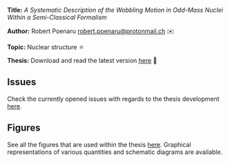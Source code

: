**Title:** *A Systematic Description of the Wobbling Motion in Odd-Mass Nuclei Within a Semi-Classical Formalism*

**Author:** Robert Poenaru <robert.poenaru@protonmail.ch> ✉️

**Topic:** Nuclear structure ⚛️

**Thesis:** Download and read the latest version [here](https://github.com/basavyr/phdthesis/raw/main/phdthesis.pdf) 📁

## Issues

Check the currently opened issues with regards to the thesis development [here](https://github.com/basavyr/phdthesis/issues).

## Figures

See all the figures that are used within the thesis [here](https://github.com/basavyr/phdthesis/tree/main/Chapters/Figures). Graphical representations of various quantities and schematic diagrams are available.
